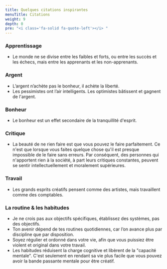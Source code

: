 ```yaml
---
title: Quelques citations inspirantes
menuTitle: Citations
weight: 9
depth: 0
pre: "<i class='fa-solid fa-quote-left'></i> "
---
```


### Apprentissage

- Le monde ne se divise entre les faibles et forts, ou entre les succès et les échecs, mais entre les apprenants et les
  non-apprenants.

### Argent

- L’argent n’achète pas le bonheur, il achète la liberté.
- Les pessimistes ont l’air intelligents. Les optimistes bâtissent et gagnent de l'argent.

### Bonheur

- Le bonheur est un effet secondaire de la tranquillité d'esprit.

### Critique

- La beauté de ne rien faire est que vous pouvez le faire parfaitement. Ce n'est que lorsque vous faites quelque chose
  qu'il est presque impossible de le faire sans erreurs. Par conséquent, des personnes qui n'apportent rien à la
  société, à part leurs critiques constantes, peuvent se sentir intellectuellement et moralement supérieures.

### Travail

- Les grands esprits créatifs pensent comme des artistes, mais travaillent comme des comptables.

### La routine & les habitudes

- Je ne crois pas aux objectifs spécifiques, établissez des systèmes, pas des objectifs.
- Ton avenir dépend de tes routines quotidiennes, car l’on avance plus par discipline que par disposition.
- Soyez régulier et ordonné dans votre vie, afin que vous puissiez être violent et original dans votre travail.
- Les habitudes réduisent la charge cognitive et libèrent de la "capacité mentale". C'est seulement en rendant sa vie
  plus facile que vous pouvez avoir la bande passante mentale pour être créatif.